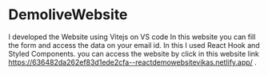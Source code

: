 # DemoliveWebsite
I developed the Website using Vitejs on VS code
In this website you can fill the form and access the data on your email id.
In this I used React Hook and Styled Components.
you can access the website by click in this website link https://636482da262ef83d1ede2cfa--reactdemowebsitevikas.netlify.app/ .
